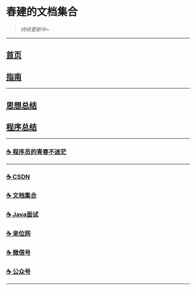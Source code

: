 # 春建的文档集合

> _持续更新中~_

---

## [首页](https://www.yjava.cn/)
## [指南](https://www.yjava.cn/#/guide/)

---

## [思想总结](https://www.yjava.cn/#/summary/) 
## [程序总结](https://www.yjava.cn/#/program/)

---

[//]: # (### [☕️ 相亲交友]&#40;https://www.yjava.cn/#/me/&#41;)
### [☕️ 程序员的青春不迷茫](https://www.yjava.cn/#/book/zi-zhu)

---

### [☕️ CSDN](https://yangchunjian.blog.csdn.net) 
### [☕️ 文档集合](https://www.yjava.cn/#/guide/) 
### [☕️ Java面试](https://javainterview.cn)
### [☕️ 亲位网](https://dearlocation.com)
### [☕️ 微信号](https://www.yjava.cn/imgs/dearlocation.jpeg)
### [☕️ 公众号](https://www.yjava.cn/imgs/qrcode_for_gh_8756901e5b12_344.jpg)

---
